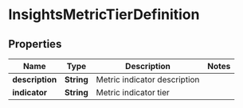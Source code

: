 

# InsightsMetricTierDefinition


## Properties

| Name | Type | Description | Notes |
|------------ | ------------- | ------------- | -------------|
|**description** | **String** | Metric indicator description |  |
|**indicator** | **String** | Metric indicator tier |  |



